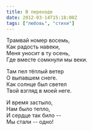 ```yaml
---
title: В переходе
date: 2012-03-14T15:18:00Z
tags: ["любовь", "стихи"]
---
```



Трамвай номер восемь,  
Как радость навеки,  
Меня уносит в ту осень,  
Где вместе сомкнули мы веки.

Там пел тёплый ветер  
О выпавшем снеге.  
Как солнце был светел  
Твой взгляд в моей неге.

И время застыло,  
Нам было тепло,  
И сердце так било --  
Мы стали -- одно!

